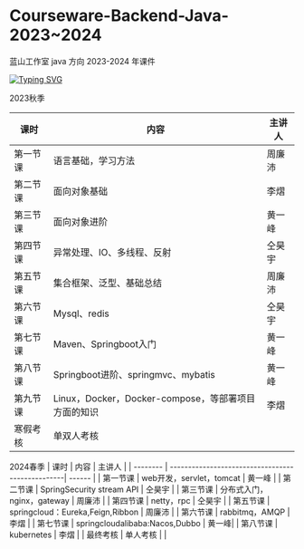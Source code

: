 # Courseware-Backend-Java-2023~2024
蓝山工作室 java 方向 2023-2024 年课件

[![Typing SVG](https://readme-typing-svg.demolab.com/?lines=GOOD+GOOD+STUDY;HAPPY+EVERY+DAY)](https://git.io/typing-svg)

2023秋季

| 课时     | 内容                                                | 主讲人 |
| -------- | -------------------------------------------------| ------ |
| 第一节课 | 语言基础，学习方法                                   | 周廉沛 |
| 第二节课 | 面向对象基础                                         | 李熠 |
| 第三节课 | 面向对象进阶                                        | 黄一峰 |
| 第四节课 | 异常处理、IO、多线程、反射                            | 仝昊宇 |
| 第五节课 | 集合框架、泛型、基础总结                              | 周廉沛 |
| 第六节课 | Mysql、redis                                      | 仝昊宇  |
| 第七节课 | Maven、Springboot入门                               | 黄一峰 |
| 第八节课 | Springboot进阶、springmvc、mybatis                  | 黄一峰 |
| 第九节课 | Linux，Docker，Docker-compose，等部署项目方面的知识    | 李熠   |
| 寒假考核 | 单双人考核                                          |       |

2024春季
| 课时     | 内容                                                | 主讲人 |
| -------- | -------------------------------------------------| ------ |
| 第一节课 | web开发，servlet，tomcat                          | 黄一峰 |
| 第二节课 | SpringSecurity stream API                        | 仝昊宇 |
| 第三节课 | 分布式入门，nginx，gateway                         | 周廉沛 |
| 第四节课 | netty，rpc                                        | 仝昊宇 |
| 第五节课 | springcloud：Eureka,Feign,Ribbon                | 周廉沛 |
| 第六节课 | rabbitmq，AMQP                                   | 李熠  |
| 第七节课 | springcloudalibaba:Nacos,Dubbo                   | 黄一峰|
| 第八节课 | kubernetes                                              | 李熠 |
| 最终考核 | 单人考核                                        |       |
